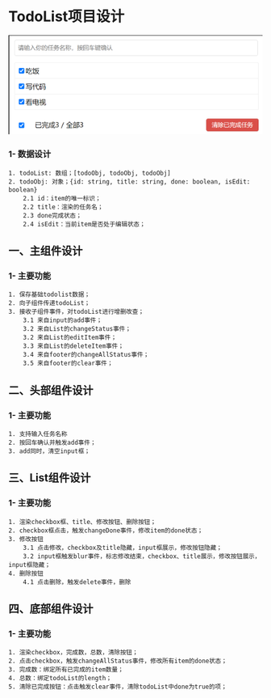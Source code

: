 # TodoList项目设计
![图 0](../../../../images/285fe1d403290f21386639bbb18ad2337f67cd89871be9fcdfea14db0dc11d72.png)  
### 1- 数据设计
    1. todoList: 数组；[todoObj, todoObj, todoObj]
    2. todoObj: 对象；{id: string, title: string, done: boolean, isEdit: boolean}
        2.1 id：item的唯一标识；
        2.2 title：渲染的任务名；
        2.3 done完成状态；
        2.4 isEdit：当前item是否处于编辑状态；
## 一、主组件设计
### 1- 主要功能
    1. 保存基础todolist数据；
    2. 向子组件传递todoList；
    3. 接收子组件事件，对todoList进行增删改查；
        3.1 来自input的add事件；
        3.2 来自List的changeStatus事件；
        3.2 来自List的editItem事件；
        3.3 来自List的deleteItem事件；
        3.4 来自footer的changeAllStatus事件；
        3.5 来自footer的clear事件；
## 二、头部组件设计
### 1- 主要功能
    1. 支持输入任务名称
    2. 按回车确认并触发add事件；
    3. add同时，清空input框；
## 三、List组件设计
### 1- 主要功能
    1. 渲染checkbox框、title、修改按钮、删除按钮；
    2. checkbox框点击，触发changeDone事件，修改item的done状态；
    3. 修改按钮
        3.1 点击修改，checkbox及title隐藏，input框展示，修改按钮隐藏；
        3.2 input框触发blur事件，标志修改结束，checkbox、title展示，修改按钮展示，input框隐藏；
    4. 删除按钮
        4.1 点击删除，触发delete事件，删除
## 四、底部组件设计
### 1- 主要功能
    1. 渲染checkbox，完成数，总数，清除按钮；
    2. 点击checkbox，触发changeAllStatus事件，修改所有item的done状态；
    3. 完成数：绑定所有已完成的item数量；
    4. 总数：绑定todoList的length；
    5. 清除已完成按钮：点击触发clear事件，清除todoList中done为true的项；